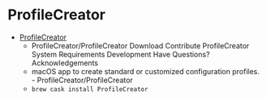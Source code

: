 # ProfileCreator
- [ProfileCreator](https://github.com/erikberglund/ProfileCreator)
  -  ProfileCreator/ProfileCreator Download Contribute ProfileCreator System Requirements Development Have Questions? Acknowledgements
  - macOS app to create standard or customized configuration profiles. - ProfileCreator/ProfileCreator
  - `brew cask install ProfileCreator`
